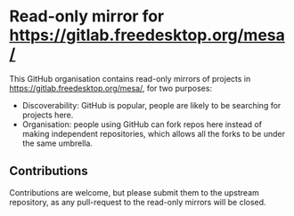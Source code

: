 # Read-only mirror for https://gitlab.freedesktop.org/mesa/

This GitHub organisation contains read-only mirrors of projects in
https://gitlab.freedesktop.org/mesa/, for two purposes:
- Discoverability: GitHub is popular, people are likely to be searching
  for projects here.
- Organisation: people using GitHub can fork repos here instead of
  making independent repositories, which allows all the forks to be
  under the same umbrella.

## Contributions

Contributions are welcome, but please submit them to the upstream
repository, as any pull-request to the read-only mirrors will be closed.
